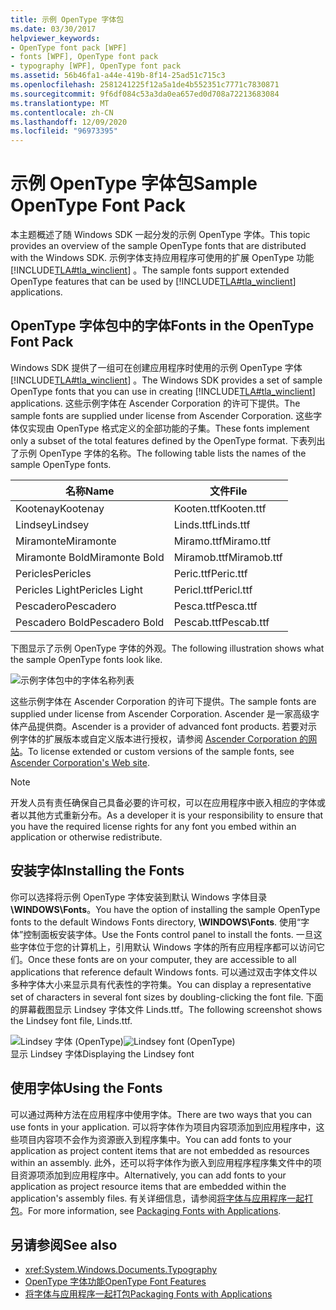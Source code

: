 ```yaml
---
title: 示例 OpenType 字体包
ms.date: 03/30/2017
helpviewer_keywords:
- OpenType font pack [WPF]
- fonts [WPF], OpenType font pack
- typography [WPF], OpenType font pack
ms.assetid: 56b46fa1-a44e-419b-8f14-25ad51c715c3
ms.openlocfilehash: 2581241225f12a5a1de4b552351c7771c7830871
ms.sourcegitcommit: 9f6df084c53a3da0ea657ed0d708a72213683084
ms.translationtype: MT
ms.contentlocale: zh-CN
ms.lasthandoff: 12/09/2020
ms.locfileid: "96973395"
---
```

# <a name="sample-opentype-font-pack"></a><span data-ttu-id="29c37-102">示例 OpenType 字体包</span><span class="sxs-lookup"><span data-stu-id="29c37-102">Sample OpenType Font Pack</span></span>
<span data-ttu-id="29c37-103">本主题概述了随 Windows SDK 一起分发的示例 OpenType 字体。</span><span class="sxs-lookup"><span data-stu-id="29c37-103">This topic provides an overview of the sample OpenType fonts that are distributed with the Windows SDK.</span></span> <span data-ttu-id="29c37-104">示例字体支持应用程序可使用的扩展 OpenType 功能 [!INCLUDE[TLA#tla_winclient](../../../includes/tlasharptla-winclient-md.md)] 。</span><span class="sxs-lookup"><span data-stu-id="29c37-104">The sample fonts support extended OpenType features that can be used by [!INCLUDE[TLA#tla_winclient](../../../includes/tlasharptla-winclient-md.md)] applications.</span></span>  

<a name="overview"></a>
## <a name="fonts-in-the-opentype-font-pack"></a><span data-ttu-id="29c37-105">OpenType 字体包中的字体</span><span class="sxs-lookup"><span data-stu-id="29c37-105">Fonts in the OpenType Font Pack</span></span>  
 <span data-ttu-id="29c37-106">Windows SDK 提供了一组可在创建应用程序时使用的示例 OpenType 字体 [!INCLUDE[TLA#tla_winclient](../../../includes/tlasharptla-winclient-md.md)] 。</span><span class="sxs-lookup"><span data-stu-id="29c37-106">The Windows SDK provides a set of sample OpenType fonts that you can use in creating [!INCLUDE[TLA#tla_winclient](../../../includes/tlasharptla-winclient-md.md)] applications.</span></span> <span data-ttu-id="29c37-107">这些示例字体在 Ascender Corporation 的许可下提供。</span><span class="sxs-lookup"><span data-stu-id="29c37-107">The sample fonts are supplied under license from Ascender Corporation.</span></span> <span data-ttu-id="29c37-108">这些字体仅实现由 OpenType 格式定义的全部功能的子集。</span><span class="sxs-lookup"><span data-stu-id="29c37-108">These fonts implement only a subset of the total features defined by the OpenType format.</span></span> <span data-ttu-id="29c37-109">下表列出了示例 OpenType 字体的名称。</span><span class="sxs-lookup"><span data-stu-id="29c37-109">The following table lists the names of the sample OpenType fonts.</span></span>  
  
|<span data-ttu-id="29c37-110">**名称**</span><span class="sxs-lookup"><span data-stu-id="29c37-110">**Name**</span></span>|<span data-ttu-id="29c37-111">**文件**</span><span class="sxs-lookup"><span data-stu-id="29c37-111">**File**</span></span>|  
|--------------|--------------|  
|<span data-ttu-id="29c37-112">Kootenay</span><span class="sxs-lookup"><span data-stu-id="29c37-112">Kootenay</span></span>|<span data-ttu-id="29c37-113">Kooten.ttf</span><span class="sxs-lookup"><span data-stu-id="29c37-113">Kooten.ttf</span></span>|  
|<span data-ttu-id="29c37-114">Lindsey</span><span class="sxs-lookup"><span data-stu-id="29c37-114">Lindsey</span></span>|<span data-ttu-id="29c37-115">Linds.ttf</span><span class="sxs-lookup"><span data-stu-id="29c37-115">Linds.ttf</span></span>|  
|<span data-ttu-id="29c37-116">Miramonte</span><span class="sxs-lookup"><span data-stu-id="29c37-116">Miramonte</span></span>|<span data-ttu-id="29c37-117">Miramo.ttf</span><span class="sxs-lookup"><span data-stu-id="29c37-117">Miramo.ttf</span></span>|  
|<span data-ttu-id="29c37-118">Miramonte Bold</span><span class="sxs-lookup"><span data-stu-id="29c37-118">Miramonte Bold</span></span>|<span data-ttu-id="29c37-119">Miramob.ttf</span><span class="sxs-lookup"><span data-stu-id="29c37-119">Miramob.ttf</span></span>|  
|<span data-ttu-id="29c37-120">Pericles</span><span class="sxs-lookup"><span data-stu-id="29c37-120">Pericles</span></span>|<span data-ttu-id="29c37-121">Peric.ttf</span><span class="sxs-lookup"><span data-stu-id="29c37-121">Peric.ttf</span></span>|  
|<span data-ttu-id="29c37-122">Pericles Light</span><span class="sxs-lookup"><span data-stu-id="29c37-122">Pericles Light</span></span>|<span data-ttu-id="29c37-123">Pericl.ttf</span><span class="sxs-lookup"><span data-stu-id="29c37-123">Pericl.ttf</span></span>|  
|<span data-ttu-id="29c37-124">Pescadero</span><span class="sxs-lookup"><span data-stu-id="29c37-124">Pescadero</span></span>|<span data-ttu-id="29c37-125">Pesca.ttf</span><span class="sxs-lookup"><span data-stu-id="29c37-125">Pesca.ttf</span></span>|  
|<span data-ttu-id="29c37-126">Pescadero Bold</span><span class="sxs-lookup"><span data-stu-id="29c37-126">Pescadero Bold</span></span>|<span data-ttu-id="29c37-127">Pescab.ttf</span><span class="sxs-lookup"><span data-stu-id="29c37-127">Pescab.ttf</span></span>|  
  
 <span data-ttu-id="29c37-128">下图显示了示例 OpenType 字体的外观。</span><span class="sxs-lookup"><span data-stu-id="29c37-128">The following illustration shows what the sample OpenType fonts look like.</span></span>  
  
 ![示例字体包中的字体名称列表](./media/sample-opentype-font-pack/font-names-sample-pack.gif)  
  
 <span data-ttu-id="29c37-130">这些示例字体在 Ascender Corporation 的许可下提供。</span><span class="sxs-lookup"><span data-stu-id="29c37-130">The sample fonts are supplied under license from Ascender Corporation.</span></span> <span data-ttu-id="29c37-131">Ascender 是一家高级字体产品提供商。</span><span class="sxs-lookup"><span data-stu-id="29c37-131">Ascender is a provider of advanced font products.</span></span> <span data-ttu-id="29c37-132">若要对示例字体的扩展版本或自定义版本进行授权，请参阅 [Ascender Corporation 的网站](https://www.monotype.com/)。</span><span class="sxs-lookup"><span data-stu-id="29c37-132">To license extended or custom versions of the sample fonts, see [Ascender Corporation's Web site](https://www.monotype.com/).</span></span>  
  
> [!NOTE]
> <span data-ttu-id="29c37-133">开发人员有责任确保自己具备必要的许可权，可以在应用程序中嵌入相应的字体或者以其他方式重新分布。</span><span class="sxs-lookup"><span data-stu-id="29c37-133">As a developer it is your responsibility to ensure that you have the required license rights for any font you embed within an application or otherwise redistribute.</span></span>  
  
<a name="installing_the_fonts"></a>
## <a name="installing-the-fonts"></a><span data-ttu-id="29c37-134">安装字体</span><span class="sxs-lookup"><span data-stu-id="29c37-134">Installing the Fonts</span></span>  
 <span data-ttu-id="29c37-135">你可以选择将示例 OpenType 字体安装到默认 Windows 字体目录 **\WINDOWS\Fonts**。</span><span class="sxs-lookup"><span data-stu-id="29c37-135">You have the option of installing the sample OpenType fonts to the default Windows Fonts directory, **\WINDOWS\Fonts**.</span></span> <span data-ttu-id="29c37-136">使用“字体”控制面板安装字体。</span><span class="sxs-lookup"><span data-stu-id="29c37-136">Use the Fonts control panel to install the fonts.</span></span> <span data-ttu-id="29c37-137">一旦这些字体位于您的计算机上，引用默认 Windows 字体的所有应用程序都可以访问它们。</span><span class="sxs-lookup"><span data-stu-id="29c37-137">Once these fonts are on your computer, they are accessible to all applications that reference default Windows fonts.</span></span> <span data-ttu-id="29c37-138">可以通过双击字体文件以多种字体大小来显示具有代表性的字符集。</span><span class="sxs-lookup"><span data-stu-id="29c37-138">You can display a representative set of characters in several font sizes by doubling-clicking the font file.</span></span> <span data-ttu-id="29c37-139">下面的屏幕截图显示 Lindsey 字体文件 Linds.ttf。</span><span class="sxs-lookup"><span data-stu-id="29c37-139">The following screenshot shows the Lindsey font file, Linds.ttf.</span></span>  
  
 <span data-ttu-id="29c37-140">![Lindsey 字体 (OpenType)](./media/typographyinwpf-04.png "TypographyInWPF_04")</span><span class="sxs-lookup"><span data-stu-id="29c37-140">![Lindsey font &#40;OpenType&#41;](./media/typographyinwpf-04.png "TypographyInWPF_04")</span></span>  
<span data-ttu-id="29c37-141">显示 Lindsey 字体</span><span class="sxs-lookup"><span data-stu-id="29c37-141">Displaying the Lindsey font</span></span>  
  
<a name="using_the_fonts"></a>
## <a name="using-the-fonts"></a><span data-ttu-id="29c37-142">使用字体</span><span class="sxs-lookup"><span data-stu-id="29c37-142">Using the Fonts</span></span>  
 <span data-ttu-id="29c37-143">可以通过两种方法在应用程序中使用字体。</span><span class="sxs-lookup"><span data-stu-id="29c37-143">There are two ways that you can use fonts in your application.</span></span> <span data-ttu-id="29c37-144">可以将字体作为项目内容项添加到应用程序中，这些项目内容项不会作为资源嵌入到程序集中。</span><span class="sxs-lookup"><span data-stu-id="29c37-144">You can add fonts to your application as project content items that are not embedded as resources within an assembly.</span></span> <span data-ttu-id="29c37-145">此外，还可以将字体作为嵌入到应用程序程序集文件中的项目资源项添加到应用程序中。</span><span class="sxs-lookup"><span data-stu-id="29c37-145">Alternatively, you can add fonts to your application as project resource items that are embedded within the application's assembly files.</span></span> <span data-ttu-id="29c37-146">有关详细信息，请参阅[将字体与应用程序一起打包](packaging-fonts-with-applications.md)。</span><span class="sxs-lookup"><span data-stu-id="29c37-146">For more information, see [Packaging Fonts with Applications](packaging-fonts-with-applications.md).</span></span>  
  
## <a name="see-also"></a><span data-ttu-id="29c37-147">另请参阅</span><span class="sxs-lookup"><span data-stu-id="29c37-147">See also</span></span>

- <xref:System.Windows.Documents.Typography>
- [<span data-ttu-id="29c37-148">OpenType 字体功能</span><span class="sxs-lookup"><span data-stu-id="29c37-148">OpenType Font Features</span></span>](opentype-font-features.md)
- [<span data-ttu-id="29c37-149">将字体与应用程序一起打包</span><span class="sxs-lookup"><span data-stu-id="29c37-149">Packaging Fonts with Applications</span></span>](packaging-fonts-with-applications.md)
